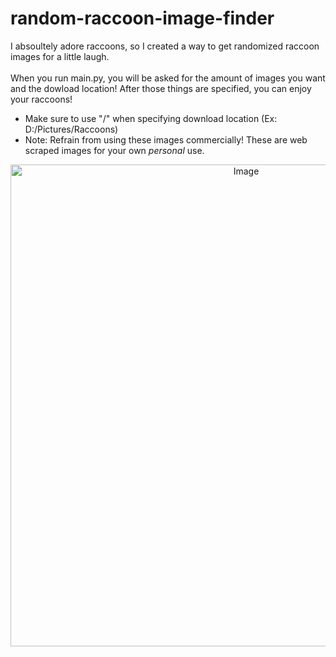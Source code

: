 # random-raccoon-image-finder
I absoultely adore raccoons, so I created a way to get randomized raccoon images for a little laugh.\
<br />
When you run main.py, you will be asked for the amount of images you want and the dowload location! After those things are specified, you can enjoy your raccoons!
  * Make sure to use "/" when specifying download location (Ex: D:/Pictures/Raccoons)
  * Note: Refrain from using these images commercially! These are web scraped images for your own _personal_ use.
<p align="center">
  <img width="738" height="771" alt="Image" src="https://github.com/user-attachments/assets/2c3ac91a-1f8f-4268-be8a-54dcee65b6e2" />
</p>
